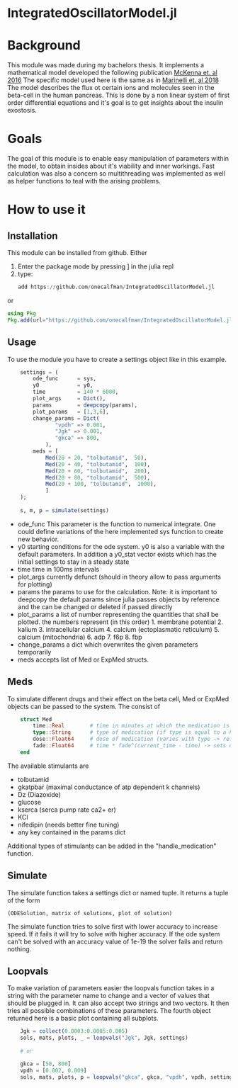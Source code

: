 # IntegratedOscillatorModel.jl
# Background
This module was made during my bachelors thesis. It implements a mathematical model developed 
the following publication [McKenna et. al 2016](https://doi.org/10.1016/j.bpj.2015.11.3526)
The specific model used here is the same as in [Marinelli et. al 2018](https://doi.org/10.1016/j.jtbi.2018.06.017)
The model describes the flux ot certain ions and molecules seen in the beta-cell in the human
pancreas. This is done by a non linear system of first order differential equations and it's
goal is to get insights about the insulin exostosis.

# Goals
The goal of this module is to enable easy manipulation of parameters within the model,
to obtain insides about it's viability and inner workings.
Fast calculation was also a concern so multithreading was implemented as well as
helper functions to teal with the arising problems.

# How to use it
## Installation
This module can be installed from github.
Either
1. Enter the package mode by pressing ] in the julia repl
2. type:
    ```julia
    add https://github.com/onecalfman/IntegratedOscillatorModel.jl
    ```
or
```julia
using Pkg
Pkg.add(url="https://github.com/onecalfman/IntegratedOscillatorModel.jl")
```
    
## Usage

To use the module you have to create a settings object like in this example.
```julia
    settings = (
        ode_func      = sys,
        y0            = y0,
        time          = 140 * 6000,
        plot_args     = Dict(),
        params        = deepcopy(params),
        plot_params   = [1,3,6],
        change_params = Dict(
               "vpdh" => 0.001,
               "Jgk" => 0.001,
               "gkca" => 800,
            ),
        meds = [
            Med(20 + 20, "tolbutamid",  50),
            Med(20 + 40, "tolbutamid",  100),
            Med(20 + 60, "tolbutamid",  200),
            Med(20 + 80, "tolbutamid",  500),
            Med(20 + 100, "tolbutamid",  1000),
            ]
    );
    
    s, m, p = simulate(settings)
```

- ode_func
    This parameter is the function to numerical integrate.
    One could define variations of the here implemented sys function to create new behavior.
- y0
    starting conditions for the ode system.
    y0 is also a variable with the default parameters.
    In addition a y0_stat vector exists which has the initial settings to stay in a steady state
- time
    time in 100ms intervals
- plot_args
    currently defunct (should in theory allow to pass arguments for plotting)
- params
    the params to use for the calculation.
    Note: it is important to deepcopy the default params since julia passes objects by reference
    and the can be changed or deleted if passed directly
- plot_params
        a list of number representing the quantities that shall be plotted.
        the numbers represent (in this order)
        1. membrane potential
        2. kalium
        3. intracellular calcium
        4. calcium (ectoplasmatic reticulum)
        5. calcium (mitochondria)
        6. adp
        7. f6p
        8. fbp
- change_params
    a dict which overwrites the given parameters temporarily
- meds
    accepts list of Med or ExpMed structs.
    
## Meds
To simulate different drugs and their effect on the beta cell, Med or ExpMed objects can be passed to the system.
The consist of

```julia
    struct Med            
        time::Real        # time in minutes at which the medication is added
        type::String      # type of medication (if type is equal to a key in the params dict that value will be changed to the value of dose)
        dose::Float64     # dose of medication (varies with type -> refer to handle_medication function) 
        fade::Float64     # time * fade^(current_time - time) -> sets decline (fade only exists on ExpMed)
    end
```

The available stimulants are
- tolbutamid
- gkatpbar (maximal conductance of atp dependent k channels)
- Dz (Diazoxide)
- glucose
- kserca (serca pump rate ca2+ er)
- KCl
- nifedipin (needs better fine tuning)
- any key contained in the params dict

Additional types of stimulants can be added in the "handle_medication" function.

## Simulate
The simulate function takes a settings dict or named tuple.
It returns a tuple of the form

    (ODESolution, matrix of solutions, plot of solution)
    
The simulate function tries to solve first with lower accuracy to increase speed.
If it fails it will try to solve with higher accuracy.
If the ode system can't be solved with an accuracy value of 1e-19
the solver fails and return nothing.

## Loopvals
To make variation of parameters easier the loopvals function takes in a string with the parameter
name to change and a vector of values that should be plugged in.
It can also accept two strings and two vectors. It then tries all possible combinations of these parameters.
The fourth object returned here is a basic plot containing all subplots.

```julia
    Jgk = collect(0.0003:0.0005:0.005)
    sols, mats, plots, _ = loopvals("Jgk", Jgk, settings)
    
    # or

    gkca = [50, 800]
    vpdh = [0.002, 0.009]
    sols, mats, plots, p = loopvals("gkca", gkca, "vpdh", vpdh, settings)
```

